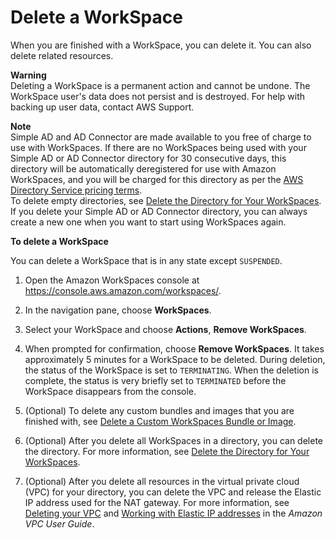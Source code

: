 # Delete a WorkSpace<a name="delete-workspaces"></a>

When you are finished with a WorkSpace, you can delete it\. You can also delete related resources\.

**Warning**  
Deleting a WorkSpace is a permanent action and cannot be undone\. The WorkSpace user's data does not persist and is destroyed\. For help with backing up user data, contact AWS Support\.

**Note**  
Simple AD and AD Connector are made available to you free of charge to use with WorkSpaces\. If there are no WorkSpaces being used with your Simple AD or AD Connector directory for 30 consecutive days, this directory will be automatically deregistered for use with Amazon WorkSpaces, and you will be charged for this directory as per the [AWS Directory Service pricing terms](http://aws.amazon.com/directoryservice/pricing/)\.  
To delete empty directories, see [Delete the Directory for Your WorkSpaces](delete-workspaces-directory.md)\. If you delete your Simple AD or AD Connector directory, you can always create a new one when you want to start using WorkSpaces again\.

**To delete a WorkSpace**

You can delete a WorkSpace that is in any state except `SUSPENDED`\.

1. Open the Amazon WorkSpaces console at [https://console\.aws\.amazon\.com/workspaces/](https://console.aws.amazon.com/workspaces/)\.

1. In the navigation pane, choose **WorkSpaces**\.

1. Select your WorkSpace and choose **Actions**, **Remove WorkSpaces**\.

1. When prompted for confirmation, choose **Remove WorkSpaces**\. It takes approximately 5 minutes for a WorkSpace to be deleted\. During deletion, the status of the WorkSpace is set to `TERMINATING`\. When the deletion is complete, the status is very briefly set to `TERMINATED` before the WorkSpace disappears from the console\.

1. \(Optional\) To delete any custom bundles and images that you are finished with, see [Delete a Custom WorkSpaces Bundle or Image](delete_bundle.md)\.

1. \(Optional\) After you delete all WorkSpaces in a directory, you can delete the directory\. For more information, see [Delete the Directory for Your WorkSpaces](delete-workspaces-directory.md)\.

1. \(Optional\) After you delete all resources in the virtual private cloud \(VPC\) for your directory, you can delete the VPC and release the Elastic IP address used for the NAT gateway\. For more information, see [ Deleting your VPC](https://docs.aws.amazon.com/vpc/latest/userguide/working-with-vpcs.html#VPC_Deleting) and [ Working with Elastic IP addresses](https://docs.aws.amazon.com/vpc/latest/userguide/vpc-eips.html#WorkWithEIPs) in the *Amazon VPC User Guide*\.